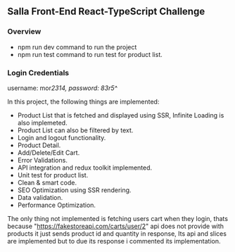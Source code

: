 ## Salla Front-End React-TypeScript Challenge

### Overview

- npm run dev command to run the project
- npm run test command to run test for product list.

### Login Credentials

username: mor*2314,
password: 83r5^*

In this project, the following things are implemented:

- Product List that is fetched and displayed using SSR, Infinite Loading is also implemeted.
- Product List can also be filtered by text.
- Login and logout functionality.
- Product Detail.
- Add/Delete/Edit Cart.
- Error Validations.
- API integration and redux toolkit implemented.
- Unit test for product list.
- Clean & smart code.
- SEO Optimization using SSR rendering.
- Data validation.
- Performance Optimization.

The only thing not implemented is fetching users cart when they login, thats because "https://fakestoreapi.com/carts/user/2" api does not provide with products it just sends product id and quantity in response, Its api and slices are implemented but to due its response i commented its implementation.
